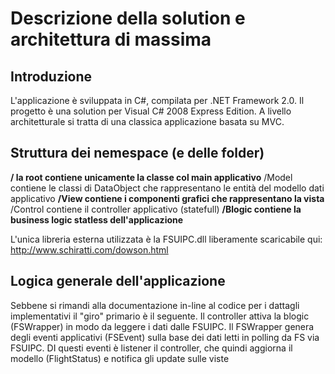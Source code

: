 # Descrizione della solution e architettura di massima #

## Introduzione ##

L'applicazione è sviluppata in C#, compilata per .NET Framework 2.0. Il progetto è una solution per Visual C# 2008 Express Edition.
A livello architetturale si tratta di una classica applicazione basata su MVC.


## Struttura dei nemespace (e delle folder) ##

**/ la root contiene unicamente la classe col main applicativo** /Model contiene le classi di DataObject che rappresentano le entità del modello dati applicativo
**/View contiene i componenti grafici che rappresentano la vista** /Control contiene il controller applicativo (statefull)
**/Blogic contiene la business logic statless dell'applicazione**

L'unica libreria esterna utilizzata è la FSUIPC.dll liberamente scaricabile qui:
http://www.schiratti.com/dowson.html

## Logica generale dell'applicazione ##

Sebbene si rimandi alla documentazione in-line al codice per i dattagli implementativi il "giro" primario è il seguente.
Il controller attiva la blogic (FSWrapper) in modo da leggere i dati dalle FSUIPC. Il FSWrapper genera degli eventi applicativi (FSEvent) sulla base dei dati letti in polling da FS via FSUIPC. DI questi eventi è listener il controller, che quindi aggiorna il modello (FlightStatus) e notifica gli update sulle viste